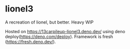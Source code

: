 # lionel3

A recreation of lionel, but better. Heavy WIP

Hosted on https://13carpileup-lionel3.deno.dev/ using deno deploy(https://deno.com/deploy). Framework is fresh (https://fresh.deno.dev/).
